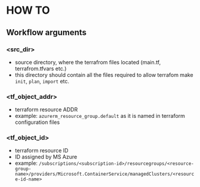 # HOW TO

## Workflow arguments

### <src_dir>
 - source directory, where the terrafrom files located (main.tf, terrafrom.tfvars etc.)
 - this directory should contain all the files required to allow terrafom make `init`, `plan`, `import` etc.

### <tf_object_addr>
 - terraform resource ADDR
 - example: `azurerm_resource_group.default` as it is named in terraform configuration files

### <tf_object_id>
 - terraform resource ID
 - ID assigned by MS Azure
 - example: `/subscriptions/<subscription-id>/resourcegroups/<resource-group-name>/providers/Microsoft.ContainerService/managedClusters/<resource-id-name>`  


